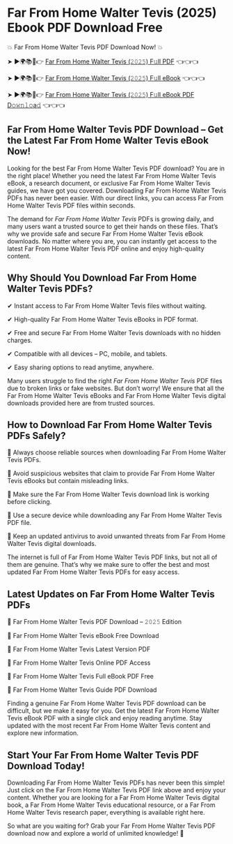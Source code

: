 # Far From Home Walter Tevis (2025) Ebook PDF Download Free

💥 Far From Home Walter Tevis PDF Download Now! 💥

➤ ►🌍📚📱👉 [Far From Home Walter Tevis (𝟸𝟶𝟸𝟻) F𝚞ll PDF](https://getpdf.xyz/far-from-home-walter-tevis) 👈👈👈


➤ ►🌍📚📱👉 [Far From Home Walter Tevis (𝟸𝟶𝟸𝟻) F𝚞ll eBook](https://getpdf.xyz/far-from-home-walter-tevis) 👈👈👈


➤ ►🌍📚📱👉 [Far From Home Walter Tevis (𝟸𝟶𝟸𝟻) F𝚞ll eBook PDF D𝚘𝚠𝚗𝚕𝚘a𝚍](https://getpdf.xyz/far-from-home-walter-tevis) 👈👈👈


## Far From Home Walter Tevis PDF Download – Get the Latest Far From Home Walter Tevis eBook Now!

Looking for the best Far From Home Walter Tevis PDF download? You are in the right place! Whether you need the latest Far From Home Walter Tevis eBook, a research document, or exclusive Far From Home Walter Tevis guides, we have got you covered. Downloading Far From Home Walter Tevis PDFs has never been easier. With our direct links, you can access Far From Home Walter Tevis PDF files within seconds.

The demand for *Far From Home Walter Tevis* PDFs is growing daily, and many users want a trusted source to get their hands on these files. That’s why we provide safe and secure Far From Home Walter Tevis eBook downloads. No matter where you are, you can instantly get access to the latest Far From Home Walter Tevis PDF online and enjoy high-quality content.

## Why Should You Download Far From Home Walter Tevis PDFs?

✔ Instant access to Far From Home Walter Tevis files without waiting.

✔ High-quality Far From Home Walter Tevis eBooks in PDF format.

✔ Free and secure Far From Home Walter Tevis downloads with no hidden charges.

✔ Compatible with all devices – PC, mobile, and tablets.

✔ Easy sharing options to read anytime, anywhere.

Many users struggle to find the right *Far From Home Walter Tevis* PDF files due to broken links or fake websites. But don’t worry! We ensure that all the Far From Home Walter Tevis eBooks and Far From Home Walter Tevis digital downloads provided here are from trusted sources.

## How to Download Far From Home Walter Tevis PDFs Safely?

📌 Always choose reliable sources when downloading Far From Home Walter Tevis PDFs.

📌 Avoid suspicious websites that claim to provide Far From Home Walter Tevis eBooks but contain misleading links.

📌 Make sure the Far From Home Walter Tevis download link is working before clicking.

📌 Use a secure device while downloading any Far From Home Walter Tevis PDF file.

📌 Keep an updated antivirus to avoid unwanted threats from Far From Home Walter Tevis digital downloads.

The internet is full of Far From Home Walter Tevis PDF links, but not all of them are genuine. That’s why we make sure to offer the best and most updated Far From Home Walter Tevis PDFs for easy access.

## Latest Updates on Far From Home Walter Tevis PDFs

🔹 Far From Home Walter Tevis PDF Download – 𝟸𝟶𝟸𝟻 Edition

🔹 Far From Home Walter Tevis eBook Free Download

🔹 Far From Home Walter Tevis Latest Version PDF

🔹 Far From Home Walter Tevis Online PDF Access

🔹 Far From Home Walter Tevis Full eBook PDF Free

🔹 Far From Home Walter Tevis Guide PDF Download

Finding a genuine Far From Home Walter Tevis PDF download can be difficult, but we make it easy for you. Get the latest Far From Home Walter Tevis eBook PDF with a single click and enjoy reading anytime. Stay updated with the most recent Far From Home Walter Tevis content and explore new information.

## Start Your Far From Home Walter Tevis PDF Download Today!

Downloading Far From Home Walter Tevis PDFs has never been this simple! Just click on the Far From Home Walter Tevis PDF link above and enjoy your content. Whether you are looking for a Far From Home Walter Tevis digital book, a Far From Home Walter Tevis educational resource, or a Far From Home Walter Tevis research paper, everything is available right here.

So what are you waiting for? Grab your Far From Home Walter Tevis PDF download now and explore a world of unlimited knowledge! 🚀
